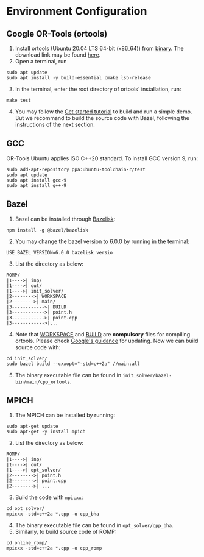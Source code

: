 # Environment Configuration

## Google OR-Tools (ortools)
1. Install ortools (Ubuntu 20.04 LTS 64-bit (x86_64)) from [binary](https://developers.google.com/optimization/install/cpp/binary_linux). The download link may be found [here](https://github.com/google/or-tools/releases/download/v9.5/or-tools_amd64_ubuntu-20.04_cpp_v9.5.2237.tar.gz).
2. Open a terminal, run
```
sudo apt update
sudo apt install -y build-essential cmake lsb-release
```
3. In the terminal, enter the root directory of ortools' installation, run: 
```
make test
```
4. You may follow the [Get started tutorial](https://developers.google.com/optimization/introduction/cpp) to build and run a simple demo. But we recommand to build the source code with Bazel, following the instructions of the next section.

## GCC
OR-Tools Ubuntu applies ISO C++20 standard. To install GCC version 9, run:
```
sudo add-apt-repository ppa:ubuntu-toolchain-r/test
sudo apt update
sudo apt install gcc-9
sudo apt install g++-9
```

## Bazel
1. Bazel can be installed through [Bazelisk](https://github.com/bazelbuild/bazelisk):
```
npm install -g @bazel/bazelisk
```
2. You may change the bazel version to 6.0.0 by running in the terminal:
```
USE_BAZEL_VERSION=6.0.0 bazelisk versio
```
3. List the directory as below:
```
ROMP/
|1---->| inp/
|1---->| out/
|1---->| init_solver/
|2-------->| WORKSPACE
|2-------->| main/
|3------------>| BUILD
|3------------>| point.h
|3------------>| point.cpp
|3------------>|...
```
4. Note that [WORKSPACE](ROMP/init_solver/WORKSPACE) and [BUILD](ROMP/init_solver/main/BUILD) are **compulsory** files for compiling ortools. 
Please check [Google's guidance](https://github.com/google/or-tools/blob/stable/bazel/README.md) for updating. Now we can build source code with:
```
cd init_solver/
sudo bazel build --cxxopt="-std=c++2a" //main:all
```
5. The binary executable file can be found in `init_solver/bazel-bin/main/cpp_ortools`.

## MPICH
1. The MPICH can be installed by running:
```
sudo apt-get update
sudo apt-get -y install mpich
```
2. List the directory as below:
```
ROMP/
|1---->| inp/
|1---->| out/
|1---->| opt_solver/
|2-------->| point.h
|2-------->| point.cpp
|2-------->| ...
```
3. Build the code with `mpicxx`:
```
cd opt_solver/
mpicxx -std=c++2a *.cpp -o cpp_bha
```
4. The binary executable file can be found in `opt_solver/cpp_bha`.
5. Similarly, to build source code of ROMP:
```
cd online_romp/
mpicxx -std=c++2a *.cpp -o cpp_romp
``` 
